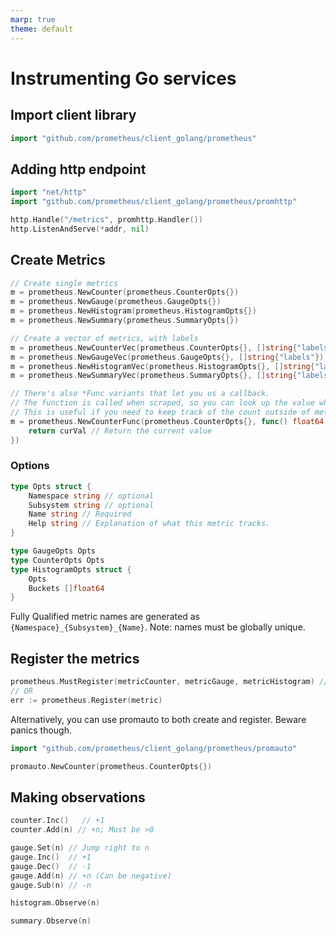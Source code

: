 ```yaml
---
marp: true
theme: default
---
```


# Instrumenting Go services

## Import client library

```go
import "github.com/prometheus/client_golang/prometheus"
```

## Adding http endpoint

```go
import "net/http"
import "github.com/prometheus/client_golang/prometheus/promhttp"

http.Handle("/metrics", promhttp.Handler())
http.ListenAndServe(*addr, nil)
```

## Create Metrics

```go
// Create single metrics
m = prometheus.NewCounter(prometheus.CounterOpts{})
m = prometheus.NewGauge(prometheus.GaugeOpts{})
m = prometheus.NewHistogram(prometheus.HistogramOpts{})
m = prometheus.NewSummary(prometheus.SummaryOpts{})

// Create a vector of metrics, with labels
m = prometheus.NewCounterVec(prometheus.CounterOpts{}, []string{"labels"})
m = prometheus.NewGaugeVec(prometheus.GaugeOpts{}, []string{"labels"})
m = prometheus.NewHistogramVec(prometheus.HistogramOpts{}, []string{"labels"})
m = prometheus.NewSummaryVec(prometheus.SummaryOpts{}, []string{"labels"})

// There's also *Func variants that let you us a callback.
// The function is called when scraped, so you can look up the value when needed.
// This is useful if you need to keep track of the count outside of metrics.
m = prometheus.NewCounterFunc(prometheus.CounterOpts{}, func() float64 {
    return curVal // Return the current value
})
```

### Options

```go
type Opts struct {
	Namespace string // optional
	Subsystem string // optional
	Name string // Required
	Help string // Explanation of what this metric tracks.
}

type GaugeOpts Opts
type CounterOpts Opts
type HistogramOpts struct {
	Opts
	Buckets []float64
}
```

Fully Qualified metric names are generated as `{Namespace}_{Subsystem}_{Name}`.
Note: names must be globally unique.

## Register the metrics

```go
prometheus.MustRegister(metricCounter, metricGauge, metricHistogram) // Will panic
// OR
err := prometheus.Register(metric)
```

Alternatively, you can use promauto to both create and register.  Beware panics though.

```go
import "github.com/prometheus/client_golang/prometheus/promauto"

promauto.NewCounter(prometheus.CounterOpts{})
```

## Making observations

```go
counter.Inc()   // +1
counter.Add(n) // +n; Must be >0

gauge.Set(n) // Jump right to n
gauge.Inc()  // +1
gauge.Dec()  // -1
gauge.Add(n) // +n (Can be negative)
gauge.Sub(n) // -n

histogram.Observe(n)

summary.Observe(n)
```
